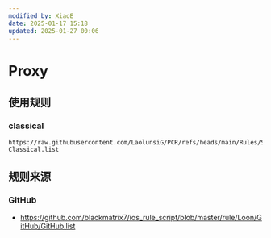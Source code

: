 ```yaml
---
modified by: XiaoE
date: 2025-01-17 15:18
updated: 2025-01-27 00:06
---
```

# Proxy

## 使用规则

### classical
```
https://raw.githubusercontent.com/LaolunsiG/PCR/refs/heads/main/Rules/Shadowrocket/GFWLite/GFWLite-Classical.list
```

## 规则来源

### GitHub
- https://github.com/blackmatrix7/ios_rule_script/blob/master/rule/Loon/GitHub/GitHub.list


